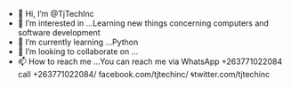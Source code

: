 - 👋 Hi, I’m @TjTechInc
- 👀 I’m interested in ...Learning new things concerning computers and software development
- 🌱 I’m currently learning ...Python
- 💞️ I’m looking to collaborate on ...
- 📫 How to reach me ...You can reach me via WhatsApp +263771022084 call +263771022084/  facebook.com/tjtechinc/  🌀twitter.com/tjtechinc

<!---
TjTechInc/TjTechInc is a ✨ special ✨ repository because its `README.md` (this file) appears on your GitHub profile.
You can click the Preview link to take a look at your changes.
--->
